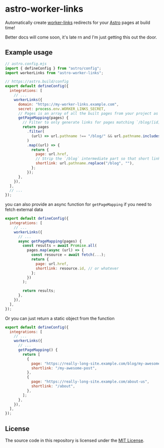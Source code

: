 # astro-worker-links

Automatically create [worker-links](https://github.com/erisa/worker-links)
redirects for your [Astro](https://astro.build/) pages at build time!

Better docs will come soon, it's late rn and I'm just getting this out the door.

## Example usage

```js
// astro.config.mjs
import { defineConfig } from "astro/config";
import workerLinks from "astro-worker-links";

// https://astro.build/config
export default defineConfig({
  integrations: [
    // ...
    workerLinks({
      domain: "https://my-worker-links.example.com",
      secret: process.env.WORKER_LINKS_SECRET,
      // Pages is an array of all the built pages from your project as URLs
      getPageMapping(pages) {
        // Filter to only generate links for pages matching `/blog/[id]` anywhere in them (but not the index page)
        return pages
          .filter(
            (url) => url.pathname !== "/blog/" && url.pathname.includes("/blog")
          )
          .map((url) => {
            return {
              page: url.href,
              // Strip the `/blog` intermediate part so that short links are just `example.com/blog-post-name` instead of `example.com/blog/blog-post-name`
              shortlink: url.pathname.replace("/blog", ""),
            };
          });
      },
    }),
  ],
  // ...
});
```

you can also provide an async function for `getPageMapping` if you need to fetch
external data

```js
export default defineConfig({
  integrations: [
    // ...
    workerLinks({
      // ...
      async getPageMapping(pages) {
        const results = await Promise.all(
          pages.map(async (url) => {
            const resource = await fetch(...);
            return {
              page: url.href,
              shortlink: resource.id, // or whatever
            };
          })
        );

        return results;
      },
    }),
  ],
});
```

Or you can just return a static object from the function

```js
export default defineConfig({
  integrations: [
    // ...
    workerLinks({
      // ...
      getPageMapping() {
        return [
          {
            page: "https://really-long-site.example.com/blog/my-awesome-post-please-read-it",
            shortlink: "/my-awesome-post",
          },
          {
            page: "https://really-long-site.example.com/about-us",
            shortlink: "/about",
          },
        ];
      },
    }),
  ],
});
```

## License

The source code in this repository is licensed under the
[MIT License](./LICENSE).
